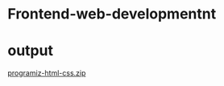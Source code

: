 # Frontend-web-developmentnt

# output
[programiz-html-css.zip](https://github.com/user-attachments/files/18351888/programiz-html-css.zip)

